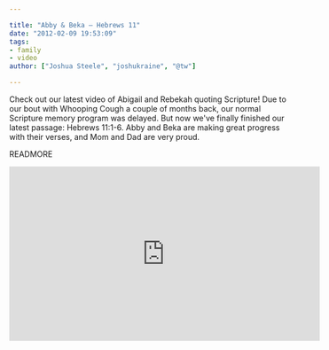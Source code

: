 ```yaml
---

title: "Abby & Beka – Hebrews 11"
date: "2012-02-09 19:53:09"
tags:
- family
- video
author: ["Joshua Steele", "joshukraine", "@tw"]

---
```


Check out our latest video of Abigail and Rebekah quoting Scripture! Due to our bout with Whooping Cough a couple of months back, our normal Scripture memory program was delayed. But now we've finally finished our latest passage: Hebrews 11:1-6. Abby and Beka are making great progress with their verses, and Mom and Dad are very proud.

READMORE

<iframe width="560" height="315" src="https://www.youtube.com/embed/UFzM_Ze0ehU" frameborder="0" allowfullscreen></iframe>
